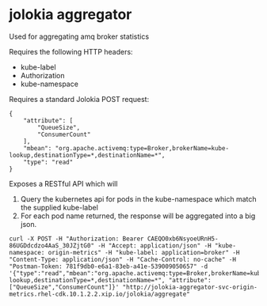 # jolokia aggregator

Used for aggregating amq broker statistics

Requires the following HTTP headers:

- kube-label
- Authorization
- kube-namespace

Requires a standard Jolokia POST request:

```
{
    "attribute": [
        "QueueSize",
        "ConsumerCount"
    ],
    "mbean": "org.apache.activemq:type=Broker,brokerName=kube-lookup,destinationType=*,destinationName=*",
    "type": "read"
}
```

Exposes a RESTful API which will

1.  Query the kubernetes api for pods in the kube-namespace which match the supplied kube-label
2.  For each pod name returned, the response will be aggregated into a big json.

```
curl -X POST -H "Authorization: Bearer CAEQO0xb6NsyoeURnH5-86UGDdcdzo4AaS_30JZjtG0" -H "Accept: application/json" -H "kube-namespace: origin-metrics" -H "kube-label: application=broker" -H "Content-Type: application/json" -H "Cache-Control: no-cache" -H "Postman-Token: 781f9db0-e6a1-83eb-a41e-539009050657" -d '{"type":"read","mbean":"org.apache.activemq:type=Broker,brokerName=kube-lookup,destinationType=*,destinationName=*", "attribute": ["QueueSize","ConsumerCount"]}' "http://jolokia-aggregator-svc-origin-metrics.rhel-cdk.10.1.2.2.xip.io/jolokia/aggregate"
```
